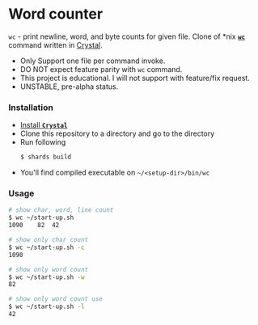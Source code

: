 # Word counter

`wc` - print newline, word, and byte counts for given file. Clone of *nix [**`wc`**](https://linux.die.net/man/1/wc) command written in [Crystal](https://crystal-lang.org).

- Only Support one file per command invoke.
- DO NOT expect feature parity with `wc` command.
- This project is educational. I will not support with feature/fix request.
- UNSTABLE, pre-alpha status.

### Installation

- [Install **`Crystal`**](https://crystal-lang.org/install/)
- Clone this repository to a directory and go to the directory
- Run following
    ```bash 
    $ shards build
    ```
- You'll find compiled executable on `~/<setup-dir>/bin/wc`


### Usage

```sh
# show char, word, line count
$ wc ~/start-up.sh
1090	82	42

# show only char count
$ wc ~/start-up.sh -c
1090

# show only word count
$ wc ~/start-up.sh -w
82

# show only word count use
$ wc ~/start-up.sh -l
42
```
